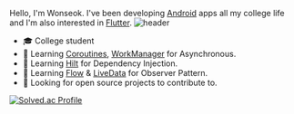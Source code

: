   Hello, I'm Wonseok. I've been developing [Android](https://developer.android.com/) apps all my college life and I'm also interested in [Flutter](https://flutter.dev/).
![header](https://capsule-render.vercel.app/api?type=rect&color=gradient&height=1)
- :mortar_board: College student
- 🌱 Learning [Coroutines](https://developer.android.com/kotlin/coroutines), [WorkManager](https://developer.android.com/topic/libraries/architecture/workmanager/basics) for Asynchronous.
- 🌱 Learning [Hilt](https://developer.android.com/training/dependency-injection/hilt-android) for Dependency Injection.
- 🌱 Learning [Flow](https://developer.android.com/kotlin/flow) & [LiveData](https://developer.android.com/topic/libraries/architecture/livedata) for Observer Pattern. 
- 🤔 Looking for open source projects to contribute to.

[![Solved.ac Profile](http://mazassumnida.wtf/api/v2/generate_badge?boj=dnjstjr245)](https://solved.ac/dnjstjr245/)
